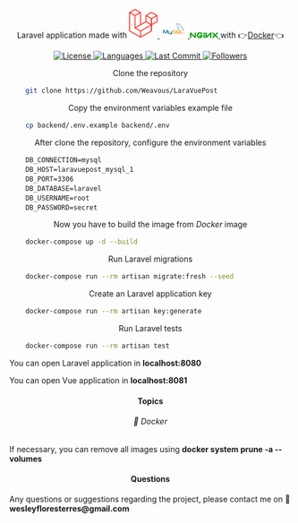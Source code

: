 <p align="center">
    Laravel application made with
    <a href="https://www.laravel.com">
        <img src="https://raw.githubusercontent.com/MagicalStrangeQuark/MagicalStrangeQuark/master/assets/laravel.svg" width="10%">
    </a>
    <a href="https://www.mysql.com">
        <img src="https://raw.githubusercontent.com/MagicalStrangeQuark/MagicalStrangeQuark/master/assets/mysql.svg" width="10%">
    </a>
    <a href="https://www.nginx.com">
        <img src="https://raw.githubusercontent.com/MagicalStrangeQuark/MagicalStrangeQuark/master/assets/nginx.svg" width="10%">
    </a> with 👉<a href="https://www.docker.com">Docker</a>👈
</p>

<p align="center">
    <a href="#">
        <img alt="License" src="https://img.shields.io/github/license/Whopag/DockerLaravelMySQL">
    </a>
    <a href="#">
        <img alt="Languages" src="https://img.shields.io/github/languages/count/Whopag/DockerLaravelMySQL">
    </a>
    <a href="#">
        <img alt="Last Commit" src="https://img.shields.io/github/last-commit/Whopag/DockerLaravelMySQL">
    </a>
    <a href="#">
        <img alt="Followers" src="https://img.shields.io/github/followers/Whopag?style=social">
    </a>
</p>

<p align="center">Clone the repository</p>

```bash
    git clone https://github.com/Weavous/LaraVuePost
```

<p align="center">Copy the environment variables example file</p>

```bash
    cp backend/.env.example backend/.env
```

<p align="center">After clone the repository, configure the environment variables</p>

```txt
    DB_CONNECTION=mysql
    DB_HOST=laravuepost_mysql_1
    DB_PORT=3306
    DB_DATABASE=laravel
    DB_USERNAME=root
    DB_PASSWORD=secret
```

<p align="center">Now you have to build the image from <em>Docker</em> image</p>

```bash
    docker-compose up -d --build
```

<p align="center">Run Laravel migrations</p>

```bash
    docker-compose run --rm artisan migrate:fresh --seed
```

<p align="center">Create an Laravel application key</p>

```bash
    docker-compose run --rm artisan key:generate
```

<p align="center">Run Laravel tests</p>

```bash
    docker-compose run --rm artisan test
```

<p>You can open Laravel application in <strong>localhost:8080</strong></p>

<p>You can open Vue application in <strong>localhost:8081</strong></p>

<h4 align="center">Topics</h4>

<h6 align="center">🚀 Docker</h6>

<p>If necessary, you can remove all images using <strong>docker system prune -a --volumes</strong></p>

<h4 align="center">Questions</h4>

<p>Any questions or suggestions regarding the project, please contact me on 📧 <strong>wesleyfloresterres@gmail.com</strong></p>